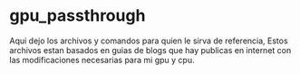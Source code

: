 # gpu_passthrough
Aqui dejo los archivos y comandos para quien le sirva de referencia,
Estos archivos estan basados en guias de blogs que hay publicas en internet con las modificaciones necesarias para mi gpu y cpu.
